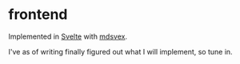 # frontend

Implemented in [Svelte](https://svelte.dev) with [mdsvex](https://mdsvex.com).

I've as of writing finally figured out what I will implement, so tune in.
